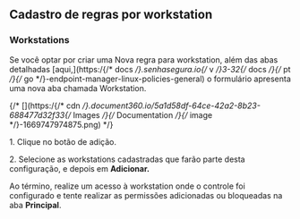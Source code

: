 ## Cadastro de regras por workstation

### Workstations

Se você optar por criar uma Nova regra para workstation, além das abas detalhadas [aqui,](https:/{/* docs */}.senhasegura.io{/* v */}3-32{/* docs */}{/* pt */}{/* go */}-endpoint-manager-linux-policies-general) o formulário apresenta uma nova aba chamada Workstation.

{/* [](https:/{/* cdn */}.document360.io/5a1d58df-64ce-42a2-8b23-688477d32f33{/* Images */}{/* Documentation */}{/* image */}-1669747974875.png) */}

1\. Clique no botão de adição.

2\. Selecione as workstations cadastradas que farão parte desta configuração, e depois em **Adicionar.**

Ao término, realize um acesso à workstation onde o controle foi configurado e tente realizar as permissões adicionadas ou bloqueadas na aba **Principal**.

  


